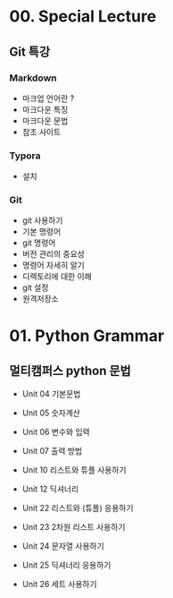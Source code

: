 # 00. Special Lecture

## Git 특강 

### 	Markdown 

- 마크업 언어란 ?
- 마크다운 특징
- 마크다운 문법
- 참조 사이트

### 	Typora

- 설치 

### 	Git 

- git 사용하기
- 기본 명령어 
- git 명령어 
- 버전 관리의 중요성 
- 명령어 자세히 알기 
- 디렉토리에 대한 이해 
- git 설정
- 원격저장소 



# 01. Python Grammar

## 멀티캠퍼스 python 문법 

- Unit 04 기본문법

- Unit 05 숫자계산 

- Unit 06 변수와 입력 

- Unit 07 출력 방법

- Unit 10 리스트와 튜플 사용하기

- Unit 12 딕셔너리 

- Unit 22 리스트와 (튜플) 응용하기

- Unit 23 2차원 리스트 사용하기 

- Unit 24 문자열 사용하기 

- Unit 25 딕셔너리 응용하기 

- Unit 26 세트 사용하기



